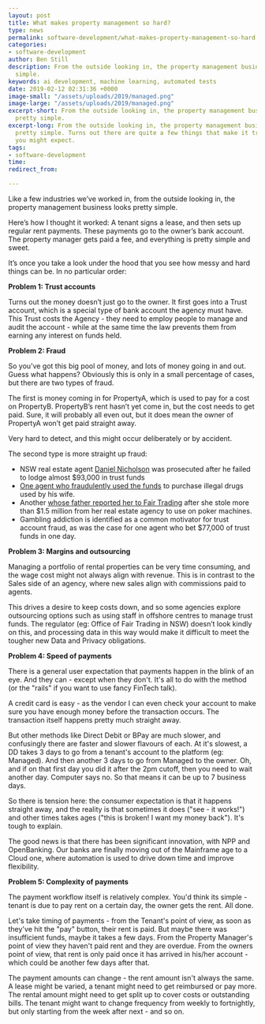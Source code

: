 ```yaml
---
layout: post
title: What makes property management so hard?
type: news
permalink: software-development/what-makes-property-management-so-hard
categories:
- software-development
author: Ben Still
description: From the outside looking in, the property management business looks pretty
  simple.
keywords: ai development, machine learning, automated tests
date: 2019-02-12 02:31:36 +0000
image-small: "/assets/uploads/2019/managed.png"
image-large: "/assets/uploads/2019/managed.png"
excerpt-short: From the outside looking in, the property management business looks
  pretty simple.
excerpt-long: From the outside looking in, the property management business looks
  pretty simple. Turns out there are quite a few things that make it trickier than
  you might expect.
tags:
- software-development
time: 
redirect_from: 

---
```

Like a few industries we’ve worked in, from the outside looking in, the property management business looks pretty simple.

Here’s how I thought it worked: A tenant signs a lease, and then sets up regular rent payments. These payments go to the owner’s bank account. The property manager gets paid a fee, and everything is pretty simple and sweet.

It’s once you take a look under the hood that you see how messy and hard things can be. In no particular order:

**Problem 1: Trust accounts**

Turns out the money doesn’t just go to the owner. It first goes into a Trust account, which is a special type of bank account the agency must have. This Trust costs the Agency - they need to employ people to manage and audit the account - while at the same time the law prevents them from earning any interest on funds held.

**Problem 2: Fraud**

So you’ve got this big pool of money, and lots of money going in and out. Guess what happens? Obviously this is only in a small percentage of cases, but there are two types of fraud.

The first is money coming in for PropertyA, which is used to pay for a cost on PropertyB. PropertyB’s rent hasn’t yet come in, but the cost needs to get paid. Sure, it will probably all even out, but it does mean the owner of PropertyA won’t get paid straight away.

Very hard to detect, and this might occur deliberately or by accident.

The second type is more straight up fraud:

* NSW real estate agent [Daniel Nicholson](http://www.realestatebusiness.com.au/breaking-news/11202-agent-jailed-over-trust-account-fraud) was prosecuted after he failed to lodge almost $93,000 in trust funds
* [One agent who fraudulently used the funds](https://www.smh.com.au/business/consumer-affairs/millions-in-nsw-real-estate-fraud-prompts-raft-of-new-regulations-20161124-gsx3gf.html) to purchase illegal drugs used by his wife.
* Another [whose father reported her to Fair Trading](https://www.illawarramercury.com.au/story/1982022/warilla-agent-feeds-101m-into-pokies/) after she stole more than $1.5 million from her real estate agency to use on poker machines.
* Gambling addiction is identified as a common motivator for trust account fraud, as was the case for one agent who bet $77,000 of trust funds in one day.

**Problem 3: Margins and outsourcing**

Managing a portfolio of rental properties can be very time consuming, and the wage cost might not always align with revenue. This is in contrast to the Sales side of an agency, where new sales align with commissions paid to agents.

This drives a desire to keep costs down, and so some agencies explore outsourcing options such as using staff in offshore centres to manage trust funds. The regulator (eg: Office of Fair Trading in NSW) doesn’t look kindly on this, and processing data in this way would make it difficult to meet the tougher new Data and Privacy obligations.

**Problem 4: Speed of payments**

There is a general user expectation that payments happen in the blink of an eye. And they can - except when they don't. It's all to do with the method (or the "rails" if you want to use fancy FinTech talk). 

A credit card is easy - as the vendor I can even check your account to make sure you have enough money before the transaction occurs. The transaction itself happens pretty much straight away.

But other methods like Direct Debit or BPay are much slower, and confusingly there are faster and slower flavours of each. At it's slowest, a DD takes 3 days to go from a tenant's account to the platform (eg: Managed). And then another 3 days to go from Managed to the owner. Oh, and if on that first day you did it after the 2pm cutoff, then you need to wait another day. Computer says no. So that means it can be up to 7 business days.

So there is tension here: the consumer expectation is that it happens straight away, and the reality is that sometimes it does ("see - it works!") and other times takes ages ("this is broken! I want my money back"). It's tough to explain.

The good news is that there has been significant innovation, with NPP and OpenBanking. Our banks are finally moving out of the Mainframe age to a Cloud one, where automation is used to drive down time and improve flexibility. 

**Problem 5: Complexity of payments**

The payment workflow itself is relatively complex. You'd think its simple - tenant is due to pay rent on a certain day, the owner gets the rent. All done.

Let's take timing of payments - from the Tenant's point of view, as soon as they've hit the "pay" button, their rent is paid. But maybe there was insufficient funds, maybe it takes a few days. From the Property Manager's point of view they haven't paid rent and they are overdue. From the owners point of view, that rent is only paid once it has arrived in his/her account - which could be another few days after that.

The payment amounts can change - the rent amount isn't always the same. A lease might be varied, a tenant might need to get reimbursed or pay more. The rental amount might need to get split up to cover costs or outstanding bills. The tenant might want to change frequency from weekly to fortnightly, but only starting from the week after next - and so on.